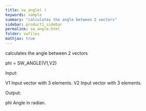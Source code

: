 ```yaml
---
title: sw_angle( )
keywords: sample
summary: "calculates the angle between 2 vectors"
sidebar: product1_sidebar
permalink: sw_angle.html
folder: swfiles
mathjax: true
---
```

  calculates the angle between 2 vectors
 
  phi = SW_ANGLE(V1,V2)
 
  Input:
 
  V1    Input vector with 3 elements.
  V2    Input vector with 3 elements.
 
  Output:
 
  phi   Angle in radian.
 
